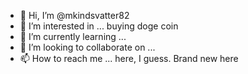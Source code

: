 - 👋 Hi, I’m @mkindsvatter82
- 👀 I’m interested in ... buying doge coin
- 🌱 I’m currently learning ...
- 💞️ I’m looking to collaborate on ...
- 📫 How to reach me ... here, I guess. Brand new here 

<!---
mkindsvatter82/mkindsvatter82 is a ✨ special ✨ repository because its `README.md` (this file) appears on your GitHub profile.
You can click the Preview link to take a look at your changes.
--->
